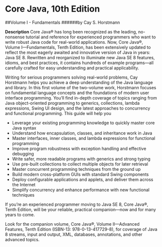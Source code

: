 # Core Java, 10th Edition 
##Volume I - Fundamentals
######by Cay S. Horstmann

**Description**
Core Java® has long been recognized as the leading, no-nonsense tutorial and reference for experienced programmers who want to write robust Java code for real-world applications. Now, Core Java®, Volume I—Fundamentals, Tenth Edition, has been extensively updated to reflect the most eagerly awaited and innovative version of Java in years: Java SE 8. Rewritten and reorganized to illuminate new Java SE 8 features, idioms, and best practices, it contains hundreds of example programs—all carefully crafted for easy understanding and practical applicability.

Writing for serious programmers solving real-world problems, Cay Horstmann helps you achieve a deep understanding of the Java language and library. In this first volume of the two-volume work, Horstmann focuses on fundamental language concepts and the foundations of modern user interface programming. You’ll find in-depth coverage of topics ranging from Java object-oriented programming to generics, collections, lambda expressions, Swing UI design, and the latest approaches to concurrency and functional programming. This guide will help you

*  Leverage your existing programming knowledge to quickly master core Java syntax
*  Understand how encapsulation, classes, and inheritance work in Java
*  Master interfaces, inner classes, and lambda expressions for functional programming
*  Improve program robustness with exception handling and effective debugging
*  Write safer, more readable programs with generics and strong typing
*  Use pre-built collections to collect multiple objects for later retrieval
*  Master concurrent programming techniques from the ground up
*  Build modern cross-platform GUIs with standard Swing components
*  Deploy configurable applications and applets, and deliver them across the Internet
*  Simplify concurrency and enhance performance with new functional techniques

If you’re an experienced programmer moving to Java SE 8, Core Java®, Tenth Edition, will be your reliable, practical companion—now and for many years to come.

Look for the companion volume, Core Java®, Volume II—Advanced Features, Tenth Edition (ISBN-13: 978-0-13-417729-8), for coverage of Java 8 streams, input and output, XML, databases, annotations, and other advanced topics.

